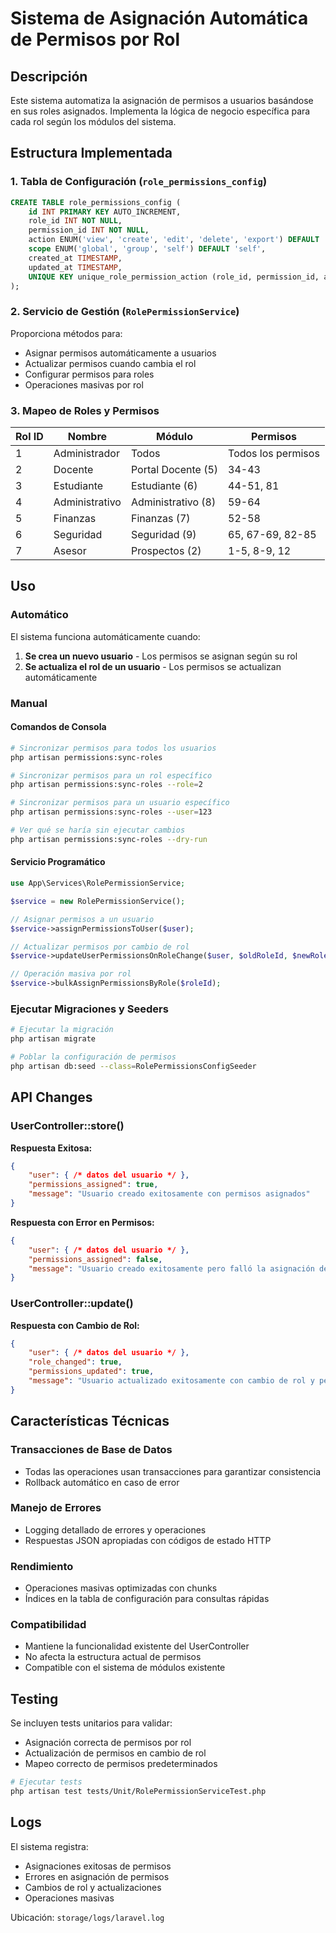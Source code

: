 # Sistema de Asignación Automática de Permisos por Rol

## Descripción

Este sistema automatiza la asignación de permisos a usuarios basándose en sus roles asignados. Implementa la lógica de negocio específica para cada rol según los módulos del sistema.

## Estructura Implementada

### 1. Tabla de Configuración (`role_permissions_config`)

```sql
CREATE TABLE role_permissions_config (
    id INT PRIMARY KEY AUTO_INCREMENT,
    role_id INT NOT NULL,
    permission_id INT NOT NULL,
    action ENUM('view', 'create', 'edit', 'delete', 'export') DEFAULT 'view',
    scope ENUM('global', 'group', 'self') DEFAULT 'self',
    created_at TIMESTAMP,
    updated_at TIMESTAMP,
    UNIQUE KEY unique_role_permission_action (role_id, permission_id, action)
);
```

### 2. Servicio de Gestión (`RolePermissionService`)

Proporciona métodos para:
- Asignar permisos automáticamente a usuarios
- Actualizar permisos cuando cambia el rol
- Configurar permisos para roles
- Operaciones masivas por rol

### 3. Mapeo de Roles y Permisos

| Rol ID | Nombre | Módulo | Permisos |
|--------|--------|--------|----------|
| 1 | Administrador | Todos | Todos los permisos |
| 2 | Docente | Portal Docente (5) | 34-43 |
| 3 | Estudiante | Estudiante (6) | 44-51, 81 |
| 4 | Administrativo | Administrativo (8) | 59-64 |
| 5 | Finanzas | Finanzas (7) | 52-58 |
| 6 | Seguridad | Seguridad (9) | 65, 67-69, 82-85 |
| 7 | Asesor | Prospectos (2) | 1-5, 8-9, 12 |

## Uso

### Automático

El sistema funciona automáticamente cuando:

1. **Se crea un nuevo usuario** - Los permisos se asignan según su rol
2. **Se actualiza el rol de un usuario** - Los permisos se actualizan automáticamente

### Manual

#### Comandos de Consola

```bash
# Sincronizar permisos para todos los usuarios
php artisan permissions:sync-roles

# Sincronizar permisos para un rol específico
php artisan permissions:sync-roles --role=2

# Sincronizar permisos para un usuario específico
php artisan permissions:sync-roles --user=123

# Ver qué se haría sin ejecutar cambios
php artisan permissions:sync-roles --dry-run
```

#### Servicio Programático

```php
use App\Services\RolePermissionService;

$service = new RolePermissionService();

// Asignar permisos a un usuario
$service->assignPermissionsToUser($user);

// Actualizar permisos por cambio de rol
$service->updateUserPermissionsOnRoleChange($user, $oldRoleId, $newRoleId);

// Operación masiva por rol
$service->bulkAssignPermissionsByRole($roleId);
```

### Ejecutar Migraciones y Seeders

```bash
# Ejecutar la migración
php artisan migrate

# Poblar la configuración de permisos
php artisan db:seed --class=RolePermissionsConfigSeeder
```

## API Changes

### UserController::store()

**Respuesta Exitosa:**
```json
{
    "user": { /* datos del usuario */ },
    "permissions_assigned": true,
    "message": "Usuario creado exitosamente con permisos asignados"
}
```

**Respuesta con Error en Permisos:**
```json
{
    "user": { /* datos del usuario */ },
    "permissions_assigned": false,
    "message": "Usuario creado exitosamente pero falló la asignación de permisos"
}
```

### UserController::update()

**Respuesta con Cambio de Rol:**
```json
{
    "user": { /* datos del usuario */ },
    "role_changed": true,
    "permissions_updated": true,
    "message": "Usuario actualizado exitosamente con cambio de rol y permisos actualizados"
}
```

## Características Técnicas

### Transacciones de Base de Datos
- Todas las operaciones usan transacciones para garantizar consistencia
- Rollback automático en caso de error

### Manejo de Errores
- Logging detallado de errores y operaciones
- Respuestas JSON apropiadas con códigos de estado HTTP

### Rendimiento
- Operaciones masivas optimizadas con chunks
- Índices en la tabla de configuración para consultas rápidas

### Compatibilidad
- Mantiene la funcionalidad existente del UserController
- No afecta la estructura actual de permisos
- Compatible con el sistema de módulos existente

## Testing

Se incluyen tests unitarios para validar:
- Asignación correcta de permisos por rol
- Actualización de permisos en cambio de rol
- Mapeo correcto de permisos predeterminados

```bash
# Ejecutar tests
php artisan test tests/Unit/RolePermissionServiceTest.php
```

## Logs

El sistema registra:
- Asignaciones exitosas de permisos
- Errores en asignación de permisos
- Cambios de rol y actualizaciones
- Operaciones masivas

Ubicación: `storage/logs/laravel.log`